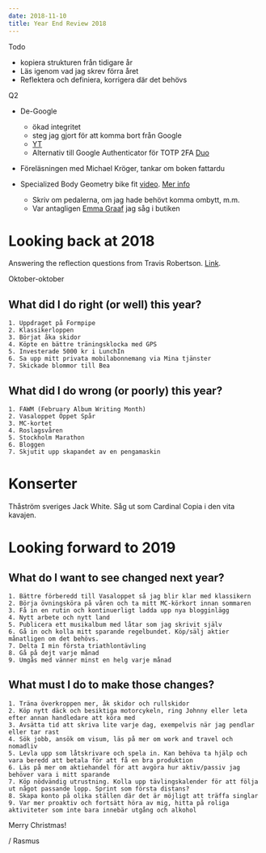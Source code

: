 ```yaml
---
date: 2018-11-10
title: Year End Review 2018
---
```


Todo

- kopiera strukturen från tidigare år
- Läs igenom vad jag skrev förra året
- Reflektera och definiera, korrigera där det behövs

Q2

- De-Google
  - ökad integritet
  - steg jag gjort för att komma bort från Google
  - [YT](https://www.youtube.com/watch?v=AmaM-Mar_oA)
  - Alternativ till Google Authenticator för TOTP 2FA [Duo](https://guide.duo.com/third-party-accounts) 

- Föreläsningen med Michael Kröger, tankar om boken fattardu
- Specialized Body Geometry bike fit [video](https://www.youtube.com/watch?v=t6CXi0RdQqE). [Mer info](https://www.specializedconceptstore.co.uk/body-geometry-fit)
  - Skriv om pedalerna, om jag hade behövt komma ombytt, m.m.
  - Var antagligen [Emma Graaf](https://emmagraaf.com) jag såg i butiken

# Looking back at 2018

Answering the reflection questions from Travis Robertson. [Link](http://hej.se).

Oktober-oktober

## What did I do right (or well) this year?

    1. Uppdraget på Formpipe
    2. Klassikerloppen
    3. Börjat åka skidor
    4. Köpte en bättre träningsklocka med GPS
    5. Investerade 5000 kr i LunchIn
    6. Sa upp mitt privata mobilabonnemang via Mina tjänster
    7. Skickade blommor till Bea

## What did I do wrong (or poorly) this year?

    1. FAWM (February Album Writing Month)
    2. Vasaloppet Öppet Spår
    3. MC-kortet
    4. Roslagsvåren
    5. Stockholm Marathon
    6. Bloggen
    7. Skjutit upp skapandet av en pengamaskin

# Konserter

Thåström sveriges Jack White. Såg ut som Cardinal Copia i den vita kavajen.

# Looking forward to 2019

## What do I want to see changed next year?

    1. Bättre förberedd till Vasaloppet så jag blir klar med klassikern
    2. Börja övningsköra på våren och ta mitt MC-körkort innan sommaren
    3. Få in en rutin och kontinuerligt ladda upp nya blogginlägg
    4. Nytt arbete och nytt land
    5. Publicera ett musikalbum med låtar som jag skrivit själv
    6. Gå in och kolla mitt sparande regelbundet. Köp/sälj aktier månatligen om det behövs.
    7. Delta I min första triathlontävling
    8. Gå på dejt varje månad
    9. Umgås med vänner minst en helg varje månad

## What must I do to make those changes?

    1. Träna överkroppen mer, åk skidor och rullskidor
    2. Köp nytt däck och besiktiga motorcykeln, ring Johnny eller leta efter annan handledare att köra med
    3. Avsätta tid att skriva lite varje dag, exempelvis när jag pendlar eller tar rast
    4. Sök jobb, ansök om visum, läs på mer om work and travel och nomadliv
    5. Levla upp som låtskrivare och spela in. Kan behöva ta hjälp och vara beredd att betala för att få en bra produktion
    6. Läs på mer om aktiehandel för att avgöra hur aktiv/passiv jag behöver vara i mitt sparande
    7. Köp nödvändig utrustning. Kolla upp tävlingskalender för att följa ut något passande lopp. Sprint som första distans?
    8. Skapa konto på olika ställen där det är möjligt att träffa singlar
    9. Var mer proaktiv och fortsätt höra av mig, hitta på roliga aktiviteter som inte bara innebär utgång och alkohol

Merry Christmas!

/ Rasmus